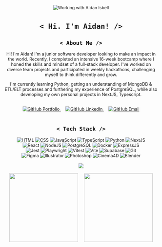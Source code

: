 <div align="center"><img src="https://github.com/user-attachments/assets/d74fb7fb-2387-4a90-bc38-cc97e0807862" alt="Working with Aidan Isbell"/></div>

<h1 align="center"><code>&lt; Hi. I'm Aidan! /&gt;</code></h1>

<h2 align="center" text-decoration="none"><code>&lt; About Me /&gt;</code></h2>
<p align="center" text-decoration="none">Hi! I'm Aidan! I'm a junior software developer looking to make an impact in the world. Recently, I completed an intensive 16-week bootcamp where I honed the skills and mindset of a full-stack developer. I've worked on diverse team projects and participated in weekly hackathons, challenging myself to think differently and grow.</p>
<p align="center" text-decoration="none">I'm currently learning Python, getting an understanding of MongoDB & ETL/ELT processes and furthering my experience of PostgreSQL, while also developing my own personal projects in NextJS, Typescript.</p>
<br />
<div align="center" text-decoration="none">
  <a href="https://aidanisbell.com/" text-decoration="none">
    <img src="https://github.com/user-attachments/assets/5a00bf2f-1007-4494-af3a-44ed6950be7e" alt="GitHub Portfolio"  text-decoration="none"/>
  </a>
  <span>&nbsp;&nbsp;&nbsp;</span>
  <a href="https://www.linkedin.com/in/aidanisbell/" text-decoration="none"> 
    <img src="https://github.com/user-attachments/assets/a7540f4a-5d17-415e-93ac-74b9eccba2b8" alt="GitHub LinkedIn"  text-decoration="none"/>
  </a>
  <span>&nbsp;&nbsp;&nbsp;</span>
  <a href="mailto:githubcontact@aidanisbell.com" text-decoration="none">
    <img src="https://github.com/user-attachments/assets/a763f103-e393-445a-b869-beb7e4c8d6fc" alt="GitHub Email"  text-decoration="none"/>
  </a>
</div>
<br />
<h2 align="center"><code>&lt; Tech Stack /&gt;</code></h2>
  
<div align="center">
  <img src="https://github.com/user-attachments/assets/a057475c-a725-4a2c-af21-fb0187822d95" alt="HTML" />
  <img src="https://github.com/user-attachments/assets/9a91714f-2b92-442c-a0bb-319cc431c2c7" alt="CSS" />
  <img src="https://github.com/user-attachments/assets/f58823ab-16eb-49f8-86d6-9019d9b151ac" alt="JavaScript" />
  <img src="https://github.com/user-attachments/assets/1ed1a1a2-7618-40b9-adc5-91f58712295f" alt="TypeScript" />
  <img src="https://github.com/user-attachments/assets/46d1e7c2-92a9-4b27-b704-d09403eab631" alt="Python" />
  <img src="https://github.com/user-attachments/assets/575465ae-c0d0-42f9-b027-e7ca620a369c" alt="NextJS" />
  <br />
  <img src="https://github.com/user-attachments/assets/c528b3e0-7719-4bb7-865e-eba1e52c9010" alt="React" />
  <img src="https://github.com/user-attachments/assets/199fe85c-d9f5-4432-8a4f-b0be949d970c" alt="NodeJS" />
  <img src="https://github.com/user-attachments/assets/e4191b6d-35c8-4dbb-8b1b-d1dd57176e35" alt="PostgreSQL" />
  <img src="https://github.com/user-attachments/assets/4847c503-1c24-41cd-b585-6b7ca09de2bb" alt="Docker" />
  <img src="https://github.com/user-attachments/assets/5fee0f7a-5b3e-4a8d-b223-655a5d840f12" alt="ExpressJS" />
  <br />
  <img src="https://github.com/user-attachments/assets/d95ccd13-650b-4e4f-9220-b613206a0e91" alt="Jest" />
  <img src="https://github.com/user-attachments/assets/e6b0c455-46f5-4664-ae86-1e0b62346cd4" alt="Playwright" />
  <img src="https://github.com/user-attachments/assets/8d85020d-8548-4fa9-a1a6-5c6f01a1064a" alt="Vitest" />
  <img src="https://github.com/user-attachments/assets/fbadc111-bd64-4e6a-8e69-04bf85ae4849" alt="Vite" />
  <img src="https://github.com/user-attachments/assets/cc53fe2b-c084-4ac4-9706-06927721ad90" alt="Supabase" />
  <img src="https://github.com/user-attachments/assets/24c6e6d7-8917-448b-aa32-5b0d38bc2b70" alt="Git" />
  <br />
  <img src="https://github.com/user-attachments/assets/5d74c1b1-f8be-4ea5-8266-f5a2824c0016" alt="Figma" />
  <img src="https://github.com/user-attachments/assets/335284cc-09ba-4688-8ecf-0b7c982ea162" alt="Illustrator" />
  <img src="https://github.com/user-attachments/assets/dc5fe373-2677-4501-9c76-2ea3e91aa7ea" alt="Photoshop" />
  <img src="https://github.com/user-attachments/assets/2eb5ad8f-965a-45b0-91f7-b8853e289813" alt="Cinema4D" />
  <img src="https://github.com/user-attachments/assets/1e7ce1d0-f77d-472c-8c30-aa7848605db2" alt="Blender" />
</div>


<br />

<div align="center">
  <img src="https://github-readme-streak-stats-omega-three.vercel.app?user=IOLV&border_radius=8&border=242732&background=0B0C13&currStreakLabel=FFFFFF&stroke=0091E1&ring=0091E1&fire=FFFFFF&currStreakNum=FFFFFF&sideNums=0091E1&sideLabels=FFFFFF&dates=85888D&excludeDaysLabel=85888D" />
</div>


<br />
<div align="center">
  <span align="center">
    <img height="225" align="center" src=https://github-readme-stats-puce-nine-78.vercel.app//api?username=IOLV&exclude_repo=github-readme-streak-stats,github-readme-stats&theme=react&show_icons=true&bg_color=0b0c13&border_radius=8&icon_color=85888d&title_color=0091e1&border_color=242732 />
  </span>
  <span>&nbsp;&nbsp;&nbsp;</span>
  <span align="center">
    <img height="225" align="center" src=https://github-readme-stats-puce-nine-78.vercel.app//api/top-langs?username=IOLV&exclude_repo=github-readme-streak-stats,github-readme-stats&theme=react&show_icons=true&bg_color=0b0c13&border_radius=8&icon_color=85888d&title_color=0091e1&border_color=242732 />
  </span>
</div>

<br />

<!-- <div align="center">
  <img src=https://github-readme-activity-graph.vercel.app/graph?username=IOLV&theme=react-dark&hide_title=true&line=0091e1&area=true&area_color=0091e1&color=85888d&bg_color=0b0c13&radius=16 />
</div> -->
